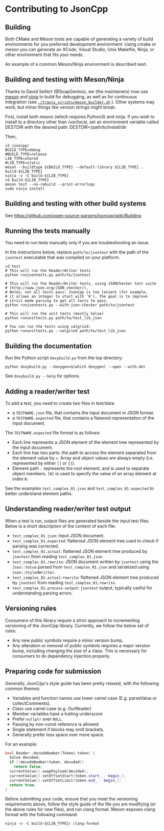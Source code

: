 # Contributing to JsonCpp

## Building

Both CMake and Meson tools are capable of generating a variety of build environments for you preferred development environment.
Using cmake or meson you can generate an XCode, Visual Studio, Unix Makefile, Ninja, or other environment that fits your needs.

An example of a common Meson/Ninja environment is described next.

## Building and testing with Meson/Ninja
Thanks to David Seifert (@SoapGentoo), we (the maintainers) now use
[meson](http://mesonbuild.com/) and [ninja](https://ninja-build.org/) to build
for debugging, as well as for continuous integration (see
[`./travis_scripts/meson_builder.sh`](./travis_scripts/meson_builder.sh) ). Other systems may work, but minor
things like version strings might break.

First, install both meson (which requires Python3) and ninja.
If you wish to install to a directory other than /usr/local, set an environment variable called DESTDIR with the desired path:
    DESTDIR=/path/to/install/dir

Then,

    cd jsoncpp/
    BUILD_TYPE=debug
    #BUILD_TYPE=release
    LIB_TYPE=shared
    #LIB_TYPE=static
    meson --buildtype ${BUILD_TYPE} --default-library ${LIB_TYPE} . build-${LIB_TYPE}
    ninja -v -C build-${LIB_TYPE}
    cd build-${LIB_TYPE}
    meson test --no-rebuild --print-errorlogs
    sudo ninja install

## Building and testing with other build systems
See https://github.com/open-source-parsers/jsoncpp/wiki/Building

## Running the tests manually

You need to run tests manually only if you are troubleshooting an issue.

In the instructions below, replace `path/to/jsontest` with the path of the
`jsontest` executable that was compiled on your platform.

    cd test
    # This will run the Reader/Writer tests
    python runjsontests.py path/to/jsontest

    # This will run the Reader/Writer tests, using JSONChecker test suite
    # (http://www.json.org/JSON_checker/).
    # Notes: not all tests pass: JsonCpp is too lenient (for example,
    # it allows an integer to start with '0'). The goal is to improve
    # strict mode parsing to get all tests to pass.
    python runjsontests.py --with-json-checker path/to/jsontest

    # This will run the unit tests (mostly Value)
    python rununittests.py path/to/test_lib_json

    # You can run the tests using valgrind:
    python rununittests.py --valgrind path/to/test_lib_json

## Building the documentation

Run the Python script `doxybuild.py` from the top directory:

    python doxybuild.py --doxygen=$(which doxygen) --open --with-dot

See `doxybuild.py --help` for options.

## Adding a reader/writer test

To add a test, you need to create two files in test/data:

* a `TESTNAME.json` file, that contains the input document in JSON format.
* a `TESTNAME.expected` file, that contains a flatened representation of the
  input document.

The `TESTNAME.expected` file format is as follows:

* Each line represents a JSON element of the element tree represented by the
  input document.
* Each line has two parts: the path to access the element separated from the
  element value by `=`. Array and object values are always empty (i.e.
  represented by either `[]` or `{}`).
* Element path `.` represents the root element, and is used to separate object
  members. `[N]` is used to specify the value of an array element at index `N`.

See the examples `test_complex_01.json` and `test_complex_01.expected` to better understand element paths.

## Understanding reader/writer test output

When a test is run, output files are generated beside the input test files. Below is a short description of the content of each file:

* `test_complex_01.json`: input JSON document.
* `test_complex_01.expected`: flattened JSON element tree used to check if
  parsing was corrected.
* `test_complex_01.actual`: flattened JSON element tree produced by `jsontest`
  from reading `test_complex_01.json`.
* `test_complex_01.rewrite`: JSON document written by `jsontest` using the
  `Json::Value` parsed from `test_complex_01.json` and serialized using
  `Json::StyledWritter`.
* `test_complex_01.actual-rewrite`: flattened JSON element tree produced by
  `jsontest` from reading `test_complex_01.rewrite`.
* `test_complex_01.process-output`: `jsontest` output, typically useful for
  understanding parsing errors.

## Versioning rules

Consumers of this library require a strict approach to incrementing versioning of the JsonCpp library. Currently, we follow the below set of rules:

* Any new public symbols require a minor version bump.
* Any alteration or removal of public symbols requires a major version bump, including changing the size of a class. This is necessary for
consumers to do dependency injection properly.

## Preparing code for submission

Generally, JsonCpp's style guide has been pretty relaxed, with the following common themes:

* Variables and function names use lower camel case (E.g. parseValue or collectComments).
* Class use camel case (e.g. OurReader)
* Member variables have a trailing underscore
* Prefer `nullptr` over `NULL`.
* Passing by non-const reference is allowed.
* Single statement if blocks may omit brackets.
* Generally prefer less space over more space.

For an example:

```c++
bool Reader::decodeNumber(Token& token) {
  Value decoded;
  if (!decodeNumber(token, decoded))
    return false;
  currentValue().swapPayload(decoded);
  currentValue().setOffsetStart(token.start_ - begin_);
  currentValue().setOffsetLimit(token.end_ - begin_);
  return true;
}
```

Before submitting your code, ensure that you meet the versioning requirements above, follow the style guide of the file you are modifying (or the above rules for new files), and run clang format. Meson exposes clang format with the following command:

```
ninja -v -C build-${LIB_TYPE}/ clang-format
```
